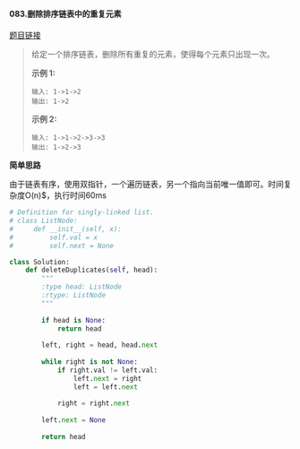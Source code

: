 #### 083.删除排序链表中的重复元素
[题目链接](https://leetcode-cn.com/problems/remove-duplicates-from-sorted-list/)
> 给定一个排序链表，删除所有重复的元素，使得每个元素只出现一次。
>
> **示例 1:**
>
> ```
> 输入: 1->1->2
> 输出: 1->2
> ```
>
> **示例 2:**
>
> ```
> 输入: 1->1->2->3->3
> 输出: 1->2->3
> ```

**简单思路**

由于链表有序，使用双指针，一个遍历链表，另一个指向当前唯一值即可。时间复杂度O(n)$，执行时间60ms

```python
# Definition for singly-linked list.
# class ListNode:
#     def __init__(self, x):
#         self.val = x
#         self.next = None

class Solution:
    def deleteDuplicates(self, head):
        """
        :type head: ListNode
        :rtype: ListNode
        """
        
        if head is None:
            return head
        
        left, right = head, head.next
        
        while right is not None:
            if right.val != left.val:
                left.next = right
                left = left.next
                
            right = right.next
        
        left.next = None
        
        return head
```

